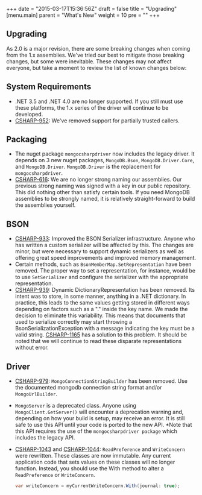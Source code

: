 +++
date = "2015-03-17T15:36:56Z"
draft = false
title = "Upgrading"
[menu.main]
  parent = "What's New"
  weight = 10
  pre = "<i class='fa'></i>"
+++

## Upgrading

As 2.0 is a major revision, there are some breaking changes when coming from the 1.x assemblies. We've tried our best to mitigate those breaking changes, but some were inevitable. These changes may not affect everyone, but take a moment to review the list of known changes below:


## System Requirements

- .NET 3.5 and .NET 4.0 are no longer supported. If you still must use these platforms, the 1.x series of the driver will continue to be developed.
- [CSHARP-952](https://jira.mongodb.org/browse/CSHARP-952): We've removed support for partially trusted callers.


## Packaging

- The nuget package `mongocsharpdriver` now includes the legacy driver. It depends on 3 new nuget packages, `MongoDB.Bson`, `MongoDB.Driver.Core`, and `MongoDB.Driver`. `MongoDB.Driver` is the replacement for `mongocsharpdriver`.
- [CSHARP-616](https://jira.mongodb.org/browse/CSHARP-616): We are no longer strong naming  our assemblies. Our previous strong naming was signed with a key in our public repository. This did nothing other than satisfy certain tools. If you need MongoDB assemblies to be strongly named, it is relatively straight-forward to build the assemblies yourself.


## BSON

- [CSHARP-933](https://jira.mongodb.org/browse/CSHARP-933): Improved the BSON Serializer infrastructure. Anyone who has written a custom serializer will be affected by this. The changes are minor, but were necessary to support dynamic serializers as well as offering great speed improvements and improved memory management.
- Certain methods, such as `BsonMemberMap.SetRepresentation` have been removed. The proper way to set a representation, for instance, would be to use `SetSerializer` and configure the serializer with the appropriate representation.
- [CSHARP-939](https://jira.mongodb.org/browse/CSHARP-939): Dynamic DictionaryRepresentation has been removed. Its intent was to store, in some manner, anything in a .NET dictionary. In practice, this leads to the same values getting stored in different ways depending on factors such as a "." inside the key name. We made the decision to eliminate this variability. This means that documents that used to serialize correctly may start throwing a BsonSerializationException with a message indicating the key must be a valid string. [CSHARP-1165](https://jira.mongodb.org/browse/CSHARP-1165) has a solution to this problem. It should be noted that we will continue to read these disparate representations without error.


## Driver
- [CSHARP-979](https://jira.mongodb.org/browse/CSHARP-979): `MongoConnectionStringBuilder` has been removed. Use the documented mongodb connection string format and/or `MongoUrlBuilder`.
- `MongoServer` is a deprecated class. Anyone using `MongoClient.GetServer()` will encounter a deprecation warning and, depending on how your build is setup, may receive an error. It is still safe to use this API until your code is ported to the new API. *Note that this API requires the use of the `mongocsharpdriver package` which includes the legacy API.
- [CSHARP-1043](https://jira.mongodb.org/browse/CSHARP-1043) and [CSHARP-1044](https://jira.mongodb.org/browse/CSHARP-1044): `ReadPreference` and `WriteConcern` were rewritten. These classes are now immutable. Any current application code that sets values on these classes will no longer function. Instead, you should use the With method to alter a `ReadPreference` or `WriteConcern`.
	
	``` csharp
	var writeConcern = myCurrentWriteConcern.With(journal: true);
	```

